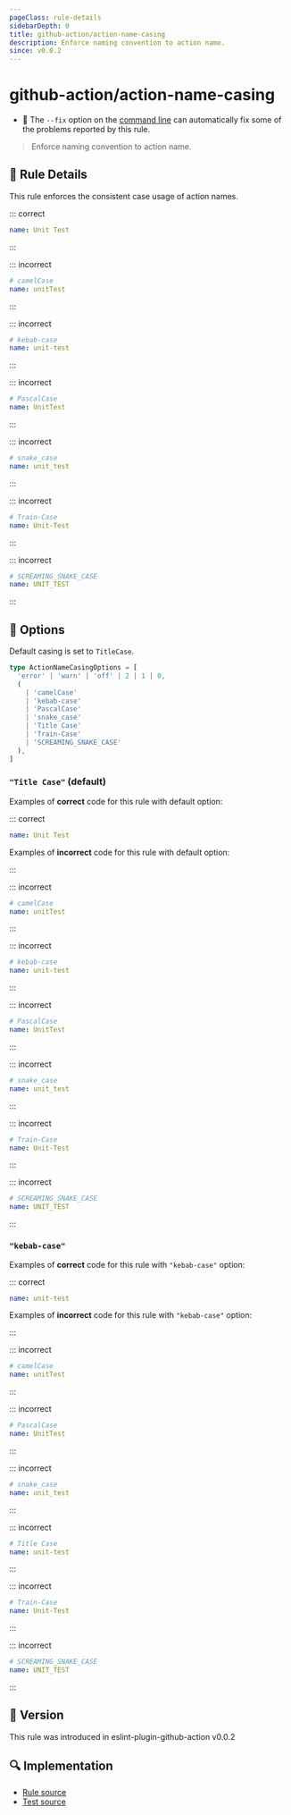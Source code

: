 ```yaml
---
pageClass: rule-details
sidebarDepth: 0
title: github-action/action-name-casing
description: Enforce naming convention to action name.
since: v0.0.2
---
```


# github-action/action-name-casing

- :wrench: The `--fix` option on the [command line](https://eslint.org/docs/user-guide/command-line-interface#fixing-problems) can automatically fix some of the problems reported by this rule.

> Enforce naming convention to action name.

## :book: Rule Details

This rule enforces the consistent case usage of action names.

::: correct

```yaml
name: Unit Test
```

:::

::: incorrect

```yaml
# camelCase
name: unitTest
```

:::

::: incorrect

```yaml
# kebab-case
name: unit-test
```

:::

::: incorrect

```yaml
# PascalCase
name: UnitTest
```

:::

::: incorrect

```yaml
# snake_case
name: unit_test
```

:::

::: incorrect

```yaml
# Train-Case
name: Unit-Test
```

:::

::: incorrect

```yaml
# SCREAMING_SNAKE_CASE
name: UNIT_TEST
```

:::

## :wrench: Options

Default casing is set to `TitleCase`.

```ts
type ActionNameCasingOptions = [
  'error' | 'warn' | 'off' | 2 | 1 | 0,
  (
    | 'camelCase'
    | 'kebab-case'
    | 'PascalCase'
    | 'snake_case'
    | 'Title Case'
    | 'Train-Case'
    | 'SCREAMING_SNAKE_CASE'
  ),
]
```

### `"Title Case"` (default)

Examples of **correct** code for this rule with default option:

::: correct

```yaml
name: Unit Test
```

Examples of **incorrect** code for this rule with default option:

:::

::: incorrect

```yaml
# camelCase
name: unitTest
```

:::

::: incorrect

```yaml
# kebab-case
name: unit-test
```

:::

::: incorrect

```yaml
# PascalCase
name: UnitTest
```

:::

::: incorrect

```yaml
# snake_case
name: unit_test
```

:::

::: incorrect

```yaml
# Train-Case
name: Unit-Test
```

:::

::: incorrect

```yaml
# SCREAMING_SNAKE_CASE
name: UNIT_TEST
```

:::

### `"kebab-case"`

Examples of **correct** code for this rule with `"kebab-case"` option:

::: correct

```yaml
name: unit-test
```

Examples of **incorrect** code for this rule with `"kebab-case"` option:

:::

::: incorrect

```yaml
# camelCase
name: unitTest
```

:::

::: incorrect

```yaml
# PascalCase
name: UnitTest
```

:::

::: incorrect

```yaml
# snake_case
name: unit_test
```

:::

::: incorrect

```yaml
# Title Case
name: unit-test
```

:::

::: incorrect

```yaml
# Train-Case
name: Unit-Test
```

:::

::: incorrect

```yaml
# SCREAMING_SNAKE_CASE
name: UNIT_TEST
```

:::

## :rocket: Version

This rule was introduced in eslint-plugin-github-action v0.0.2

## :mag: Implementation

- [Rule source](https://github.com/ntnyq/eslint-plugin-github-action/blob/main/src/rules/action-name-casing.ts)
- [Test source](https://github.com/ntnyq/eslint-plugin-github-action/blob/main/tests/rules/action-name-casing.test.ts)
